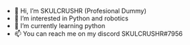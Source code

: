 - 👋 Hi, I’m SKULCRUSHR (Profesional Dummy) 
- 👀 I’m interested in Python and robotics
- 🌱 I’m currently learning python
- 📫 You can reach me on my discord SKULCRUSHR#7956
<!---
SKULCRUSHR/SKULCRUSHR is a ✨ special ✨ repository because its `README.md` (this file) appears on your GitHub profile.
You can click the Preview link to take a look at your changes.
--->
